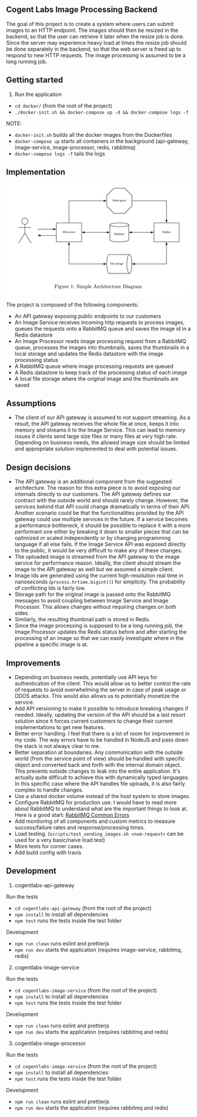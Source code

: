 Cogent Labs Image Processing Backend
--

The goal of this project is to create a system where users can submit images to an HTTP endpoint. The images should then be resized in the backend, so that the user can retrieve it later when the resize job is done. Since the server may experience heavy load at times the resize job should be done separately in the backend, so that the web server is freed up to respond to new HTTP requests. The image processing is assumed to be a long running job.

Getting started
--

1. Run the application
- `cd docker/` (from the root of the project)
- `./docker-init.sh && docker-compose up -d && docker-compose logs -f`

NOTE:
- `docker-init.sh` builds all the docker images from the Dockerfiles
- `docker-compose up` starts all containers in the background (api-gateway, image-service, image-processor, redis, rabbitmq)
- `docker-compose logs -f` tails the logs

Implementation
-- 

![alt text](simple_architecture_diagram.png "Simple Architecture Diagram")

The project is composed of the following components:
- An API gateway exposing public endpoints to our customers
- An Image Service receives incoming http requests to process images, queues the requests onto a RabbitMQ queue and saves the image id in a Redis datastore
- An Image Processor reads image processing request from a RabbitMQ queue, processes the images into thumbnails, saves the thumbnails in a local storage and updates the Redis datastore with the image processing status
- A RabbitMQ queue where image processing requests are queued
- A Redis datastore to keep track of the processing status of each image
- A local file storage where the original image and the thumbnails are saved

Assumptions
--

- The client of our API gateway is assumed to not support streaming. As a result, the API gateway receives the whole file at once, keeps it into memory and streams it to the Image Service. This can lead to memory issues if clients send large size files or many files at very high rate. Depending on business needs, the allowed image size should be limited and appropriate solution implemented to deal with potential issues.

Design decisions
--

- The API gateway is an additional component from the suggested architecture. The reason for this extra piece is to avoid exposing our internals directly to our customers. The API gateway defines our contract with the outside world and should rarely change. However, the services behind that API could change dramatically in terms of their API. Another scenario could be that the functionalities provided by the API gateway could use multiple services in the future. If a service becomes a performance bottleneck, it should be possible to replace it with a more performant one either by breaking it down to smaller pieces that can be optimized or scaled independently or by changing programming language if all else fails. If the Image Service API was exposed directly to the public, it would be very difficult to make any of these changes.
- The uploaded image is streamed from the API gateway to the image service for performance reason. Ideally, the client should stream the image to the API gateway as well but we assumed a simple client.
- Image Ids are generated using the current high-resolution real time in nanoseconds (`process.hrtime.bigint()`) for simplicity. The probability of conflicting Ids is fairly low.
- Storage path for the original image is passed onto the RabbitMQ messages to avoid coupling between Image Service and Image Processor. This allows changes without requiring changes on both sides.
- Similarly, the resulting thumbnail path is stored in Redis.
- Since the image processing is supposed to be a long running job, the Image Processor updates the Redis status before and after starting the processing of an image so that we can easily investigate where in the pipeline a specific image is at.

Improvements
--
- Depending on business needs, potentially use API keys for authentication of the client. This would allow us to better control the rate of requests to avoid overwhelming the server in case of peak usage or DDOS attacks. This would also allows us to potentially monetize the service.
- Add API versioning to make it possible to introduce breaking changes if needed. Ideally, updating the version of the API should be a last resort solution since it forces current customers to change their current implementations to get new features.
- Better error handling. I feel that there is a lot of room for improvement in my code. The way errors have to be handled in NodeJS and pass down the stack is not always clear to me. 
- Better separation at boundaries. Any communication with the outside world (from the service point of view) should be handled with specific object and converted back and forth with the internal domain object. This prevents outside changes to leak into the entire application. It's actually quite difficult to achieve this with dynamically typed languages. In this specific case where the API handles file uploads, it is also fairly complex to handle changes.
- Use a shared docker volume instead of the host system to store images.
- Configure RabbitMQ for production use. I would have to read more about RabbitMQ to understand what are the important things to look at. Here is a good start: [RabbitMQ Common Errors](https://www.cloudamqp.com/blog/2018-01-19-part4-rabbitmq-13-common-errors.html)
- Add monitoring of all components and custom metrics to measure success/failure rates and response/processing times.
- Load testing. (`scripts/test_sending_images.sh <num-request>` can be used for a very basic/naive load test)
- More tests for corner cases.
- Add build config with travis

Development
--

1. cogentlabs-api-gateway

Run the tests
- `cd cogentlabs-api-gateway` (from the root of the project)
- `npm install` to install all dependencies
- `npm test` runs the tests inside the test folder

Development
- `npm run clean` runs eslint and prettierjs
- `npm run dev` starts the application (requires image-service, rabbitmq, redis)

2. cogentlabs-image-service

Run the tests
- `cd cogentlabs-image-service` (from the root of the project)
- `npm install` to install all dependencies
- `npm test` runs the tests inside the test folder

Development
- `npm run clean` runs eslint and prettierjs
- `npm run dev` starts the application (requires rabbitmq and redis)

3. cogentlabs-image-processor

Run the tests
- `cd cogentlabs-image-service` (from the root of the project)
- `npm install` to install all dependencies
- `npm test` runs the tests inside the test folder

Development
- `npm run clean` runs eslint and prettierjs
- `npm run dev` starts the application (requires rabbitmq and redis)
